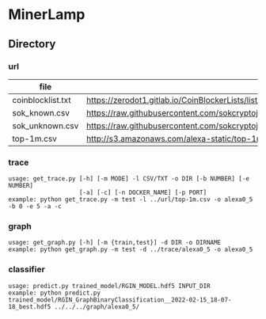 # MinerLamp

## Directory

### url

|  file   | source  |
|  ----  | ----  |
| coinblocklist.txt  | https://zerodot1.gitlab.io/CoinBlockerLists/list_browser.txt |
| sok_known.csv  | https://raw.githubusercontent.com/sokcryptojacking/SoK/main/PublicWWW%20Dataset/known_service_provider_domain_list.csv |
| sok_unknown.csv | https://raw.githubusercontent.com/sokcryptojacking/SoK/main/PublicWWW%20Dataset/unknown_service_provider_domain_list.csv |
| top-1m.csv | http://s3.amazonaws.com/alexa-static/top-1m.csv.zip |

### trace

```shell script
usage: get_trace.py [-h] [-m MODE] -l CSV/TXT -o DIR [-b NUMBER] [-e NUMBER]
                    [-a] [-c] [-n DOCKER_NAME] [-p PORT]
example: python get_trace.py -m test -l ../url/top-1m.csv -o alexa0_5 -b 0 -e 5 -a -c
```

### graph

```shell script
usage: get_graph.py [-h] [-m {train,test}] -d DIR -o DIRNAME
example: python get_graph.py -m test -d ../trace/alexa0_5 -o alexa0_5
```

### classifier

```shell script
usage: predict.py trained_model/RGIN_MODEL.hdf5 INPUT_DIR
example: python predict.py trained_model/RGIN_GraphBinaryClassification__2022-02-15_18-07-18_best.hdf5 ../../../graph/alexa0_5/
```